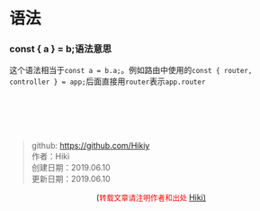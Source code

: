 # 语法

### const { a } = b;语法意思
这个语法相当于`const a = b.a;`。例如路由中使用的`const { router, controller } = app;`后面直接用`router`表示`app.router`

<br /><br /><br /><br />
> github: https://github.com/Hikiy  
> 作者：Hiki  
> 创建日期：2019.06.10  
> 更新日期：2019.06.10

<center>(<font color=red size=2>转载文章请注明作者和出处 </font><a href="https://github.com/Hikiy">Hiki)</a></center>  